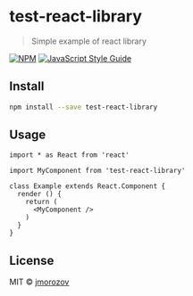 # test-react-library

> Simple example of react library

[![NPM](https://img.shields.io/npm/v/test-react-library.svg)](https://www.npmjs.com/package/test-react-library) [![JavaScript Style Guide](https://img.shields.io/badge/code_style-standard-brightgreen.svg)](https://standardjs.com)

## Install

```bash
npm install --save test-react-library
```

## Usage

```tsx
import * as React from 'react'

import MyComponent from 'test-react-library'

class Example extends React.Component {
  render () {
    return (
      <MyComponent />
    )
  }
}
```

## License

MIT © [jmorozov](https://github.com/jmorozov)
